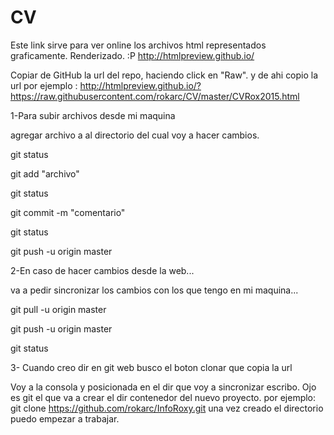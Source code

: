 # CV
Este link sirve para ver online los archivos html representados graficamente. Renderizado. :P
http://htmlpreview.github.io/


Copiar de GitHub la url del repo, haciendo click en "Raw". y de ahi copio la url
por ejemplo : http://htmlpreview.github.io/?https://raw.githubusercontent.com/rokarc/CV/master/CVRox2015.html


1-Para subir archivos desde mi maquina


agregar archivo a al directorio del cual voy a hacer cambios.

git status 

git add "archivo"

git status

git commit -m "comentario"

git status

git push -u origin master


2-En caso de hacer cambios desde la web...

va a pedir sincronizar los cambios con los que tengo en mi maquina...

git pull -u origin master

git push -u origin master

git status

3- Cuando creo dir en git web
busco el boton clonar que copia la url

Voy a la consola y posicionada en el dir que voy a sincronizar escribo. Ojo es git el que va a crear el dir contenedor del nuevo proyecto.
por ejemplo: git clone https://github.com/rokarc/InfoRoxy.git
una vez creado el directorio puedo empezar a trabajar.


